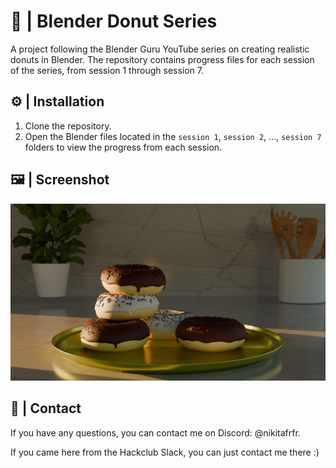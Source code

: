 # 🍩 | Blender Donut Series

A project following the Blender Guru YouTube series on creating realistic donuts in Blender. The repository contains progress files for each session of the series, from session 1 through session 7.

## ⚙️ | Installation

1. Clone the repository.
2. Open the Blender files located in the `session 1`, `session 2`, ..., `session 7` folders to view the progress from each session.

## 🖼️ | Screenshot

![Screenshot](session%207/session_7.png)

## 💌 | Contact

If you have any questions, you can contact me on Discord: @nikitafrfr.

If you came here from the Hackclub Slack, you can just contact me there :)
